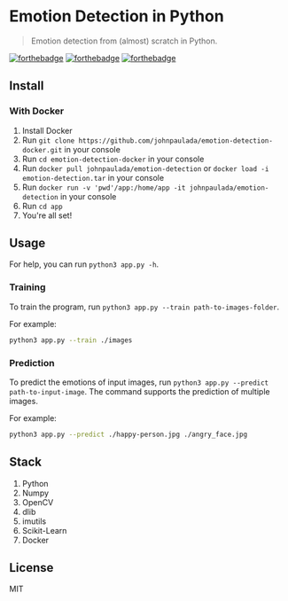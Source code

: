 # Emotion Detection in Python
> Emotion detection from (almost) scratch in Python.

[![forthebadge](http://forthebadge.com/images/badges/made-with-python.svg)](http://forthebadge.com)
[![forthebadge](http://forthebadge.com/images/badges/built-with-love.svg)](http://forthebadge.com)
[![forthebadge](http://forthebadge.com/images/badges/check-it-out.svg)](http://forthebadge.com)

## Install
### With Docker
1. Install Docker
2. Run `git clone https://github.com/johnpaulada/emotion-detection-docker.git` in your console
3. Run `cd emotion-detection-docker` in your console
4. Run `docker pull johnpaulada/emotion-detection` or `docker load -i emotion-detection.tar` in your console
5. Run `docker run -v 'pwd'/app:/home/app -it johnpaulada/emotion-detection` in your console
6. Run `cd app`
7. You're all set!

## Usage
For help, you can run `python3 app.py -h`.

### Training
To train the program, run `python3 app.py --train path-to-images-folder`.

For example:
```bash
python3 app.py --train ./images
```

### Prediction
To predict the emotions of input images, run `python3 app.py --predict path-to-input-image`.
The command supports the prediction of multiple images.

For example:
```bash
python3 app.py --predict ./happy-person.jpg ./angry_face.jpg
```

## Stack
1. Python
2. Numpy
3. OpenCV
4. dlib
5. imutils
6. Scikit-Learn
7. Docker

## License
MIT